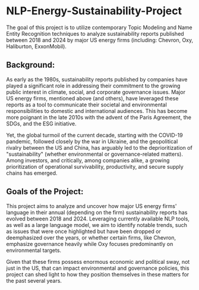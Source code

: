 # NLP-Energy-Sustainability-Project

The goal of this project is to utilize contemporary Topic Modeling and Name Entity Recognition techniques to analyze sustainability reports published between 2018 and 2024 by major US energy firms (including: Chevron, Oxy, Haliburton, ExxonMobil). 


## **Background:**

As early as the 1980s, sustainability reports published by companies have played a significant role in addressing their commitment to the growing public interest in climate, social, and corporate governance issues. Major US energy firms, mentioned above (and others), have leveraged these reports as a tool to communicate their societal and environmental responsibilities to domestic and international audiences. This has become more poignant in the late 2010s with the advent of the Paris Agreement, the SDGs, and the ESG initiative. 

Yet, the global turmoil of the current decade, starting with the COVID-19 pandemic, followed closely by the war in Ukraine, and the geopolitical rivalry between the US and China, has arguably led to the deprioritization of "sustainability" (whether environmental or governance-related matters). Among investors, and critically, among companies alike, a growing prioritization of operational survivability, productivity, and secure supply chains has emerged.


## **Goals of the Project:**

This project aims to analyze and uncover how major US energy firms' language in their annual (depending on the firm) sustainability reports has evolved between 2018 and 2024. Leveraging currently available NLP tools, as well as a large language model, we aim to identify notable trends, such as issues that were once highlighted but have been dropped or deemphasized over the years, or whether certain firms, like Chevron, emphasize governance heavily while Oxy focuses predominantly on environmental targets. 

Given that these firms possess enormous economic and political sway, not just in the US, that can impact environmental and governance policies, this project can shed light to how they position themselves in these matters for the past several years.

